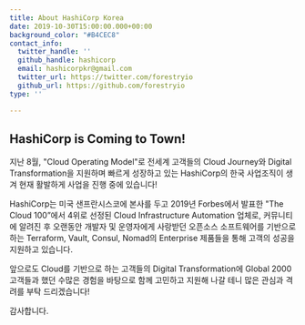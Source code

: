 ```yaml
---
title: About HashiCorp Korea
date: 2019-10-30T15:00:00.000+00:00
background_color: "#B4CEC8"
contact_info:
  twitter_handle: ''
  github_handle: hashicorp
  email: hashicorpkr@gmail.com
  twitter_url: https://twitter.com/forestryio
  github_url: https://github.com/forestryio
type: ''

---
```

## HashiCorp is Coming to Town!

지난 8월, "Cloud Operating Model"로 전세계 고객들의 Cloud Journey와 Digital Transformation을 지원하며 빠르게 성장하고 있는 HashiCorp의 한국 사업조직이 생겨 현재 활발하게 사업을 진행 중에 있습니다! 

HashiCorp는 미국 샌프란시스코에 본사를 두고 2019년 Forbes에서 발표한 "The Cloud 100”에서 4위로 선정된 Cloud Infrastructure Automation 업체로, 커뮤니티에 알려진 후 오랜동안 개발자 및 운영자에게 사랑받던 오픈소스 소프트웨어를 기반으로 하는 Terraform, Vault, Consul, Nomad의 Enterprise 제품들을 통해 고객의 성공을 지원하고 있습니다. 

앞으로도 Cloud를 기반으로 하는 고객들의 Digital Transformation에 Global 2000 고객들과 했던 수많은 경험을 바탕으로 함께 고민하고 지원해 나갈 테니 많은 관심과 격려를 부탁 드리겠습니다! 

감사합니다.